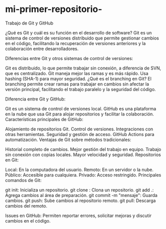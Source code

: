 # mi-primer-repositorio-
Trabajo de Git y GitHub 

¿Qué es Git y cuál es su función en el desarrollo de software?
Git es un sistema de control de versiones distribuido que permite gestionar cambios en el código, facilitando la recuperación de versiones anteriores y la colaboración entre desarrolladores.

Diferencias entre Git y otros sistemas de control de versiones:

Git es distribuido, lo que permite trabajar sin conexión, a diferencia de SVN, que es centralizado.
Git maneja mejor las ramas y es más rápido.
Usa hashing (SHA-1) para mayor seguridad.
¿Qué es el branching en Git?
El branching permite crear ramas para trabajar en cambios sin afectar la versión principal, facilitando el trabajo paralelo y la seguridad del código.

Diferencia entre Git y GitHub:

Git es un sistema de control de versiones local.
GitHub es una plataforma en la nube que usa Git para alojar repositorios y facilitar la colaboración.
Características principales de GitHub:

Alojamiento de repositorios Git.
Control de versiones.
Integraciones con otras herramientas.
Seguridad y gestión de acceso.
GitHub Actions para automatización.
Ventajas de Git sobre métodos tradicionales:

Historial completo de cambios.
Mejor gestión del trabajo en equipo.
Trabajo sin conexión con copias locales.
Mayor velocidad y seguridad.
Repositorios en Git:

Local: En la computadora del usuario.
Remoto: En un servidor o la nube.
Público: Accesible para cualquiera.
Privado: Acceso restringido.
Principales comandos de Git:

git init: Inicializa un repositorio.
git clone <URL>: Clona un repositorio.
git add .: Agrega cambios al área de preparación.
git commit -m "mensaje": Guarda cambios.
git push: Sube cambios al repositorio remoto.
git pull: Descarga cambios del remoto.


Issues en GitHub:
Permiten reportar errores, solicitar mejoras y discutir cambios en el código.

